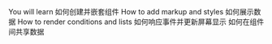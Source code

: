 You will learn
如何创建并嵌套组件
How to add markup and styles
如何展示数据
How to render conditions and lists
如何响应事件并更新屏幕显示
如何在组件间共享数据